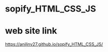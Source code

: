 # sopify_HTML_CSS_JS
# web site link
<a href="https://aniljnv27.github.io/sopify_HTML_CSS_JS/">https://aniljnv27.github.io/sopify_HTML_CSS_JS/</a>
